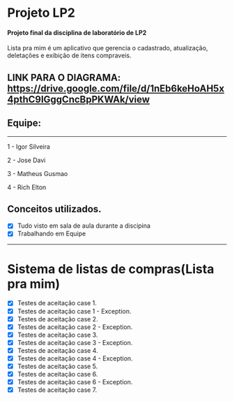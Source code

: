 # Projeto LP2
#### Projeto final da disciplina de laboratório de LP2
Lista pra mim é um aplicativo que gerencia o cadastrado, atualização, deletações e exibição de itens compraveis.

LINK PARA O DIAGRAMA: https://drive.google.com/file/d/1nEb6keHoAH5x4pthC9IGggCncBpPKWAk/view
------------

## Equipe:
------------
1 - Igor Silveira

2 - Jose Davi

3 - Matheus Gusmao

4 - Rich Elton

Conceitos utilizados.
---------------

- [X] Tudo visto em sala de aula durante a discipina
- [X] Trabalhando em Equipe

---------------
# Sistema de listas de compras(Lista pra mim)

- [X] Testes de aceitação case 1.
- [X] Testes de aceitação case 1 - Exception.
- [X] Testes de aceitação case 2.
- [X] Testes de aceitação case 2 - Exception.
- [X] Testes de aceitação case 3.
- [X] Testes de aceitação case 3 - Exception.
- [X] Testes de aceitação case 4.
- [X] Testes de aceitação case 4 - Exception.
- [X] Testes de aceitação case 5.
- [X] Testes de aceitação case 6.
- [X] Testes de aceitação case 6 - Exception.
- [X] Testes de aceitação case 7.
